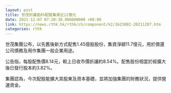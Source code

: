 ```yaml
---
layout: post
title: 世茂折讓逾8%配股集資近12億元
date: 2021-12-07 07:20:30.000000000 +08:00
link: https://news.rthk.hk/rthk/ch/component/k2/1623082-20211207.htm
categories: rthk
---
```


世茂集團公布，以先舊後新方式配售1.45億股股份，集資淨額11.7億元，用於償還公司債務及用作集團一般企業用途。

公告指，每股配售價8.14元，較上日收市價折讓約8.54%。配售股份相當於經擴大後已發行股本約3.82%。

集團認為，今次配股能擴大其股東及資本基礎，並將加強集團的財務狀況，提供營運資金。
